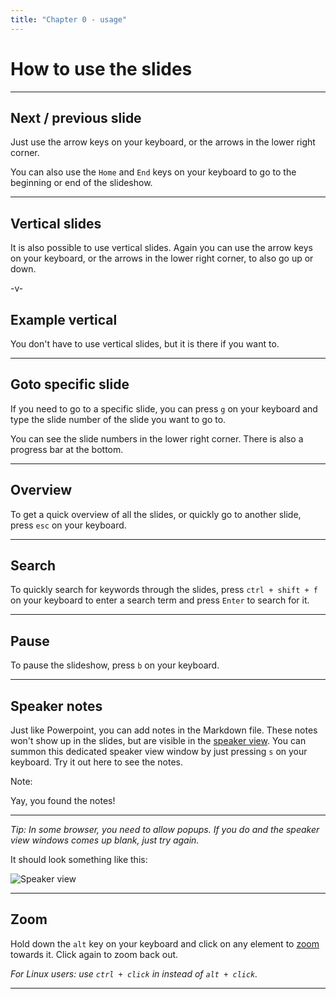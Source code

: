 ```yaml
---
title: "Chapter 0 - usage"
---
```


# How to use the slides

---

## Next / previous slide

Just use the arrow keys on your keyboard, or the arrows in the lower right corner.

You can also use the `Home` and `End` keys on your keyboard to go to the beginning or end of the slideshow.

---

## Vertical slides

It is also possible to use vertical slides. Again you can use the arrow keys on your keyboard, or the arrows in the lower right corner, to also go up or down.

-v-

## Example vertical

You don't have to use vertical slides, but it is there if you want to.

---

## Goto specific slide

If you need to go to a specific slide, you can press `g` on your keyboard and type the slide number of the slide you want to go to.

You can see the slide numbers in the lower right corner. There is also a progress bar at the bottom.

---

## Overview

To get a quick overview of all the slides, or quickly go to another slide, press `esc` on your keyboard.

---

## Search

To quickly search for keywords through the slides, press `ctrl + shift + f` on your keyboard to enter a search term and press `Enter` to search for it.

---

## Pause

To pause the slideshow, press `b` on your keyboard.

---

## Speaker notes

Just like Powerpoint, you can add notes in the Markdown file. These notes won't show up in the slides, but are visible in the [speaker view](https://revealjs.com/speaker-view/). You can summon this dedicated speaker view window by just pressing `s` on your keyboard. Try it out here to see the notes.

Note:

Yay, you found the notes!

---

_Tip: In some browser, you need to allow popups. If you do and the speaker view windows comes up blank, just try again._

It should look something like this:

![Speaker view](./img/speaker-view.png)

---

## Zoom

Hold down the `alt` key on your keyboard and click on any element to [zoom](https://github.com/fat/zoom.js/) towards it. Click again to zoom back out.

_For Linux users: use `ctrl + click` in instead of `alt + click`._

---
